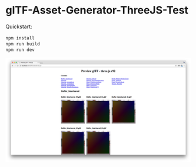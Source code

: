 # glTF-Asset-Generator-ThreeJS-Test

Quickstart:

```
npm install
npm run build
npm run dev
```

![screenshot](preview.png)
